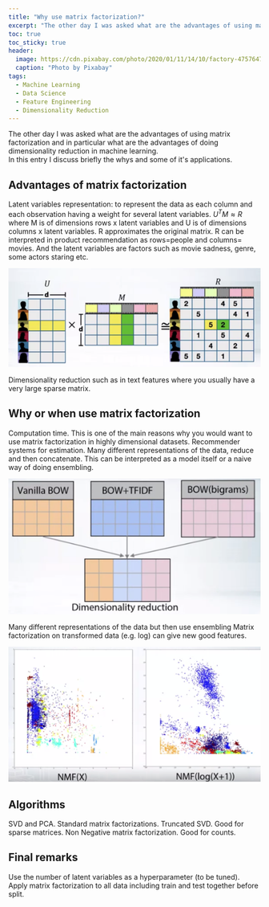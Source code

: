```yaml
---
title: "Why use matrix factorization?"
excerpt: "The other day I was asked what are the advantages of using matrix factorization and in particular what are the advantages of doing dimensionality reduction in machine learning."
toc: true
toc_sticky: true
header:
  image: https://cdn.pixabay.com/photo/2020/01/11/14/10/factory-4757647_1280.jpg
  caption: "Photo by Pixabay"
tags: 
  - Machine Learning 
  - Data Science 
  - Feature Engineering
  - Dimensionality Reduction
---
```


The other day I was asked what are the advantages of using matrix factorization and in particular what are the advantages of doing dimensionality reduction in machine learning.  
In this entry I discuss briefly the whys and some of it's applications.

## Advantages of matrix factorization  
Latent variables representation: to represent the data as each column and each observation having a weight for several latent variables.
$U^TM \approx R$ where M is of dimensions rows x latent variables and U is of dimensions columns x latent variables. R approximates the original matrix. 
R can be interpreted in product recommendation as rows=people and columns= movies. And the latent variables are factors such as movie sadness, genre, some actors staring etc.

![recommender](/assets/postsImages/recommend.PNG  "Recommender System")

Dimensionality reduction such as in text features where you usually have a very large sparse matrix. 

## Why or when use matrix factorization
Computation time. This is one of the main reasons why you would want to use matrix factorization in highly dimensional datasets. 
Recommender systems for estimation.
Many different representations of the data, reduce and then concatenate. This can be interpreted as a model itself or a naive way of doing ensembling.

![append](/assets/postsImages/append.PNG  "Append many features of different techniques")

Many different representations of the data but then use ensembling
Matrix factorization on transformed data (e.g. log) can give new good features. 

![features](/assets/postsImages/features.PNG  "Feature Engineering")

## Algorithms
SVD and PCA. Standard matrix factorizations. 
Truncated SVD. Good for sparse matrices. 
Non Negative matrix factorization. Good for counts.

## Final remarks
Use the number of latent variables as a hyperparameter (to be tuned).
Apply matrix factorization to all data including train and test together before split.


